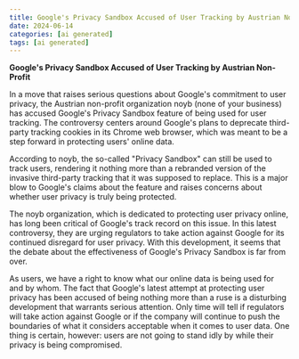 ```yaml
---
title: Google's Privacy Sandbox Accused of User Tracking by Austrian Non-Profit
date: 2024-06-14
categories: [ai generated]
tags: [ai generated]
---
```


**Google's Privacy Sandbox Accused of User Tracking by Austrian Non-Profit**

In a move that raises serious questions about Google's commitment to user privacy, the Austrian non-profit organization noyb (none of your business) has accused Google's Privacy Sandbox feature of being used for user tracking. The controversy centers around Google's plans to deprecate third-party tracking cookies in its Chrome web browser, which was meant to be a step forward in protecting users' online data.

According to noyb, the so-called "Privacy Sandbox" can still be used to track users, rendering it nothing more than a rebranded version of the invasive third-party tracking that it was supposed to replace. This is a major blow to Google's claims about the feature and raises concerns about whether user privacy is truly being protected.

The noyb organization, which is dedicated to protecting user privacy online, has long been critical of Google's track record on this issue. In this latest controversy, they are urging regulators to take action against Google for its continued disregard for user privacy. With this development, it seems that the debate about the effectiveness of Google's Privacy Sandbox is far from over.

As users, we have a right to know what our online data is being used for and by whom. The fact that Google's latest attempt at protecting user privacy has been accused of being nothing more than a ruse is a disturbing development that warrants serious attention. Only time will tell if regulators will take action against Google or if the company will continue to push the boundaries of what it considers acceptable when it comes to user data. One thing is certain, however: users are not going to stand idly by while their privacy is being compromised.